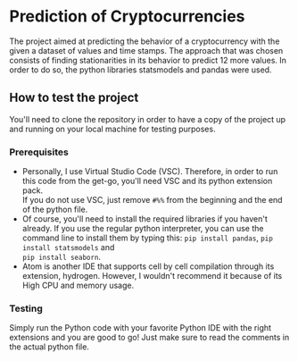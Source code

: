 
# Prediction of Cryptocurrencies 
The project aimed at predicting the behavior of a cryptocurrency with the given a dataset of values and time stamps. The approach that was chosen consists of finding stationarities in its behavior to predict 12 more values. In order to do so, the python libraries statsmodels and pandas were used. 

## How to test the project
You'll need to clone the repository in order to have a copy of the project up and running on your local machine for testing purposes.

### Prerequisites
* Personally, I use Virtual Studio Code (VSC). Therefore, in order to run this code from the get-go, you'll need VSC and its python extension pack.<br>
If you do not use VSC, just remove `#%%` from the beginning and the end of the python file. </li>
* Of course, you'll need to install the required libraries if you haven't already. If you use the regular python interpreter, you can use the command line to install them by typing this: `pip install pandas`, `pip install statsmodels` and <br>
`pip install seaborn`.
* Atom is another IDE that supports cell by cell compilation through its extension, hydrogen. However, I wouldn't recommend it because of its High CPU and memory usage.

### Testing
Simply run the Python code with your favorite Python IDE with the right extensions and you are good to go! Just make sure to read the comments in the actual python file.
